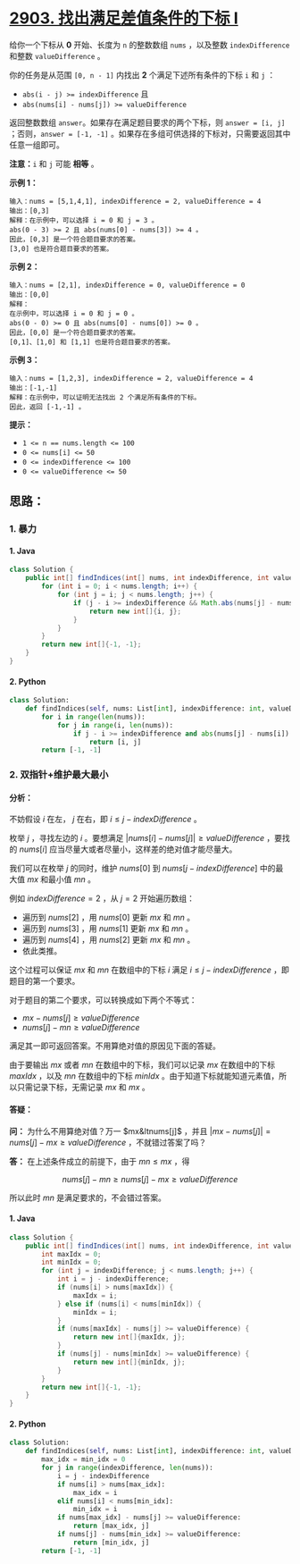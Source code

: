 # [2903. 找出满足差值条件的下标 I](https://leetcode.cn/problems/find-indices-with-index-and-value-difference-i/)

给你一个下标从 **0** 开始、长度为 `n` 的整数数组 `nums` ，以及整数 `indexDifference` 和整数 `valueDifference` 。

你的任务是从范围 `[0, n - 1]` 内找出 **2** 个满足下述所有条件的下标 `i` 和 `j` ：

- `abs(i - j) >= indexDifference` 且
- `abs(nums[i] - nums[j]) >= valueDifference`

返回整数数组 `answer`。如果存在满足题目要求的两个下标，则 `answer = [i, j]` ；否则，`answer = [-1, -1]` 。如果存在多组可供选择的下标对，只需要返回其中任意一组即可。

**注意：**`i` 和 `j` 可能 **相等** 。

 

**示例 1：**

```
输入：nums = [5,1,4,1], indexDifference = 2, valueDifference = 4
输出：[0,3]
解释：在示例中，可以选择 i = 0 和 j = 3 。
abs(0 - 3) >= 2 且 abs(nums[0] - nums[3]) >= 4 。
因此，[0,3] 是一个符合题目要求的答案。
[3,0] 也是符合题目要求的答案。
```

**示例 2：**

```
输入：nums = [2,1], indexDifference = 0, valueDifference = 0
输出：[0,0]
解释：
在示例中，可以选择 i = 0 和 j = 0 。 
abs(0 - 0) >= 0 且 abs(nums[0] - nums[0]) >= 0 。 
因此，[0,0] 是一个符合题目要求的答案。 
[0,1]、[1,0] 和 [1,1] 也是符合题目要求的答案。 
```

**示例 3：**

```
输入：nums = [1,2,3], indexDifference = 2, valueDifference = 4
输出：[-1,-1]
解释：在示例中，可以证明无法找出 2 个满足所有条件的下标。
因此，返回 [-1,-1] 。
```

 

**提示：**

- `1 <= n == nums.length <= 100`
- `0 <= nums[i] <= 50`
- `0 <= indexDifference <= 100`
- `0 <= valueDifference <= 50`

## 思路：

### 1. 暴力

#### 1. Java

```java
class Solution {
    public int[] findIndices(int[] nums, int indexDifference, int valueDifference) {
        for (int i = 0; i < nums.length; i++) {
            for (int j = i; j < nums.length; j++) {
                if (j - i >= indexDifference && Math.abs(nums[j] - nums[i]) >= valueDifference) {
                    return new int[]{i, j};
                }
            }
        }
        return new int[]{-1, -1};
    }
}
```

#### 2. Python

```python
class Solution:
    def findIndices(self, nums: List[int], indexDifference: int, valueDifference: int) -> List[int]:
        for i in range(len(nums)):
            for j in range(i, len(nums)):
                if j - i >= indexDifference and abs(nums[j] - nums[i]) >= valueDifference:
                    return [i, j]
        return [-1, -1]
```

### 2. 双指针+维护最大最小

#### 分析：

不妨假设 $i$ 在左， $j$ 在右，即 $i\leq j-indexDifference$ 。

枚举 $j$ ，寻找左边的 $i$ 。要想满足 $\left|nums[i]-nums[j]\right|\geq valueDifference$ ，要找的 $nums[i]$ 应当尽量大或者尽量小，这样差的绝对值才能尽量大。

我们可以在枚举 $j$ 的同时，维护 $nums[0]$ 到 $nums[j-indexDifference]$ 中的最大值 $mx$ 和最小值 $mn$ 。

例如 $indexDifference=2$ ，从 $j=2$ 开始遍历数组：

- 遍历到 $nums[2]$ ，用 $nums[0]$ 更新 $mx$ 和 $mn$ 。
- 遍历到 $nums[3]$ ，用 $nums[1]$ 更新 $mx$ 和 $mn$ 。
- 遍历到 $nums[4]$ ，用 $nums[2]$ 更新 $mx$ 和 $mn$ 。
- 依此类推。

这个过程可以保证 $mx$ 和 $mn$ 在数组中的下标 $i$ 满足 $i\leq j-indexDifference$ ，即题目的第一个要求。

对于题目的第二个要求，可以转换成如下两个不等式：

- $mx-nums[j]\geq valueDifference$ 
- $nums[j]-mn\geq valueDifference$ 

满足其一即可返回答案。不用算绝对值的原因见下面的答疑。

由于要输出 $mx$ 或者 $mn$ 在数组中的下标，我们可以记录 $mx$ 在数组中的下标 $maxIdx$ ，以及 $mn$ 在数组中的下标 $minIdx$ 。由于知道下标就能知道元素值，所以只需记录下标，无需记录 $mx$ 和 $mx$ 。

#### 答疑：

**问：** 为什么不用算绝对值？万一 $mx&ltnums[j]$ ，并且 $\left|mx-nums[j]\right|=nums[j]-mx\geq valueDifference$ ，不就错过答案了吗？

**答：** 在上述条件成立的前提下，由于 $mn\leq mx$ ，得

$$
nums[j]-mn\geq nums[j]-mx\geq valueDifference
$$

所以此时 $mn$ 是满足要求的，不会错过答案。

#### 1. Java

```java
class Solution {
    public int[] findIndices(int[] nums, int indexDifference, int valueDifference) {
        int maxIdx = 0;
        int minIdx = 0;
        for (int j = indexDifference; j < nums.length; j++) {
            int i = j - indexDifference;
            if (nums[i] > nums[maxIdx]) {
                maxIdx = i;
            } else if (nums[i] < nums[minIdx]) {
                minIdx = i;
            }
            if (nums[maxIdx] - nums[j] >= valueDifference) {
                return new int[]{maxIdx, j};
            }
            if (nums[j] - nums[minIdx] >= valueDifference) {
                return new int[]{minIdx, j};
            }
        }
        return new int[]{-1, -1};
    }
}
```

#### 2. Python

```python
class Solution:
    def findIndices(self, nums: List[int], indexDifference: int, valueDifference: int) -> List[int]:
        max_idx = min_idx = 0
        for j in range(indexDifference, len(nums)):
            i = j - indexDifference
            if nums[i] > nums[max_idx]:
                max_idx = i
            elif nums[i] < nums[min_idx]:
                min_idx = i
            if nums[max_idx] - nums[j] >= valueDifference:
                return [max_idx, j]
            if nums[j] - nums[min_idx] >= valueDifference:
                return [min_idx, j]
        return [-1, -1]
```

